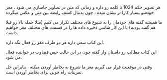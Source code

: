 هر تصویر حکم 1024 تا کلمه رو داره و زمانی که متن در تصاویر جاسازی می شود ، مغز خودشو بسیار کارا تر نشان میده ، چون بدنبال کشف رابطه بین متن و عکس میگرده

ما همیشه گفته های خودمان را به شیوع های مختلف تکرار می کنیم (مثلا جمله بالا رو قبلا هم گفته بودیم) با این کار شانس ذخیره داده ها را در قسمت های مختلف مغز خواهیم داشت.

این کتاب سعی داره هر دو طرف مغز رو فعال نگه داره.

این کتاب مطالب رو داستان وار گفته چون در این حالت حس قضاوت در خواننده فعال می شود.

وقتی در موقعیت قرار می گیریم مغز ما شروع به بخاطر آوردن میکنه ، بنابراین حل تمرینات راه خوبی برای بخاطر آوردن است.

